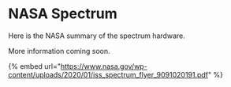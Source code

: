 # NASA Spectrum

Here is the NASA summary of the spectrum hardware.&#x20;

More information coming soon.

{% embed url="https://www.nasa.gov/wp-content/uploads/2020/01/iss_spectrum_flyer_9091020191.pdf" %}
